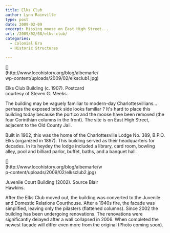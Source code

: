 ```yaml
---
title: Elks Club
author: Lynn Rainville
type: post
date: 2009-02-09
excerpt: Missing moose on East High Street...
url: /2009/02/08/elks-club/
categories:
  - Colonial Era
  - Historic Structures

---
```

<div id="attachment_268" class="wp-caption alignnone" style="width: 298px">
  [](http://www.locohistory.org/blog/albemarle/wp-content/uploads/2009/02/elksclub1.jpg)
  
  <p class="wp-caption-text">
    Elks Club Building (c. 1907). Postcard courtesy of Steven G. Meeks.
  </p>
</div>

The building may be vaguely familiar to modern-day Charlottesvillians&#8230;perhaps the exposed brick side looks familiar ? It's hard to place this building today because the portico and the moose have been removed (the four Corinthian columns in the front). The site is on East High Street, adjacent to the Old County Jail.

Built in 1902, this was the home of the Charlottesville Lodge No. 389, B.P.O. Elks (organized in 1897). This building served as their headquarters for decades. In its heydey the lodge included a library, card room, bowling alley, pool and billiard parlor, buffet, baths, and a banquet hall.

<div id="attachment_269" class="wp-caption alignnone" style="width: 303px">
  [](http://www.locohistory.org/blog/albemarle/wp-content/uploads/2009/02/elksclub2.jpg)
  
  <p class="wp-caption-text">
    Juvenile Court Building (2002). Source Blair Hawkins.
  </p>
</div>

After the Elks Club moved out, the building was converted to the Juvenile and Domestic Relations Courthouse. After a 1940s fire, the facade was simplified, leaving only the pilasters (flattened columns). Since 2002 the building has been undergoing renovations. The renovations were significantly delayed after a wall collapsed in 2006. When completed the newest facade will differ even more from the original (Photo coming soon).

